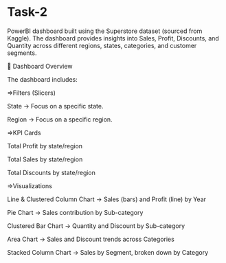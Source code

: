 # Task-2

PowerBI dashboard built using the Superstore dataset (sourced from Kaggle).
The dashboard provides insights into Sales, Profit, Discounts, and Quantity across different regions, states, categories, and customer segments.

🔎 Dashboard Overview

The dashboard includes:

=>Filters (Slicers)

State → Focus on a specific state.

Region → Focus on a specific region.


=>KPI Cards

Total Profit by state/region

Total Sales by state/region

Total Discounts by state/region


=>Visualizations

Line & Clustered Column Chart → Sales (bars) and Profit (line) by Year

Pie Chart → Sales contribution by Sub-category

Clustered Bar Chart → Quantity and Discount by Sub-category

Area Chart → Sales and Discount trends across Categories

Stacked Column Chart → Sales by Segment, broken down by Category
